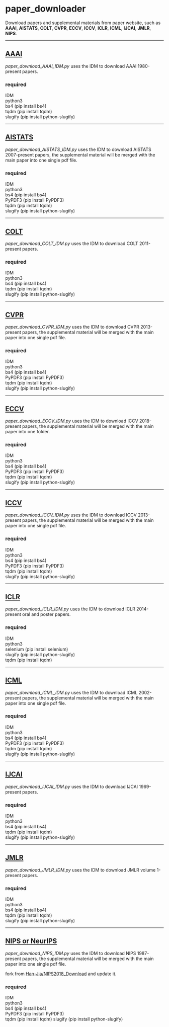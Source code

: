 # paper_downloader

Download papers and supplemental materials from paper website, such as **AAAI**, **AISTATS**, **COLT**, **CVPR**, **ECCV**, **ICCV**, **ICLR**, **ICML**, **IJCAI**, **JMLR**, **NIPS**.
****

## [AAAI](https://www.aaai.org/Library/AAAI/aaai-library.php)

*paper_download_AAAI_IDM.py* uses the IDM to download AAAI 1980-present papers.

### required
IDM  
python3  
bs4 (pip install bs4)  
tqdm (pip install tqdm)    
slugify (pip install python-slugify)    
****
## [AISTATS](https://www.aistats.org/)

*paper_download_AISTATS_IDM.py* uses the IDM to download AISTATS 2007-present papers, the supplemental material will be merged with the main paper into one single pdf file.

### required
IDM  
python3  
bs4 (pip install bs4)  
PyPDF3 (pip install PyPDF3)  
tqdm (pip install tqdm)   
slugify (pip install python-slugify)    
****
## [COLT](http://learningtheory.org/colt2020/)

*paper_download_COLT_IDM.py* uses the IDM to download COLT 2011-present papers.

### required
IDM  
python3  
bs4 (pip install bs4)  
tqdm (pip install tqdm)    
slugify (pip install python-slugify)   
****
## [CVPR](http://openaccess.thecvf.com/menu.py)

*paper_download_CVPR_IDM.py* uses the IDM to download CVPR 2013-present papers, the supplemental material will be merged with the main paper into one single pdf file.

### required
IDM  
python3  
bs4 (pip install bs4)  
PyPDF3 (pip install PyPDF3)  
tqdm (pip install tqdm)   
slugify (pip install python-slugify)   
****
## [ECCV](https://www.ecva.net/papers.php)

*paper_download_ECCV_IDM.py* uses the IDM to download ICCV 2018-present papers, the supplemental material will be merged with the main paper into one folder.

### required
IDM  
python3  
bs4 (pip install bs4)  
PyPDF3 (pip install PyPDF3)  
tqdm (pip install tqdm)   
slugify (pip install python-slugify)   
****
## [ICCV](http://openaccess.thecvf.com/menu.py)

*paper_download_ICCV_IDM.py* uses the IDM to download ICCV 2013-present papers, the supplemental material will be merged with the main paper into one single pdf file.

### required
IDM  
python3  
bs4 (pip install bs4)  
PyPDF3 (pip install PyPDF3)  
tqdm (pip install tqdm)   
slugify (pip install python-slugify)   
****

## [ICLR](https://iclr.cc/)

*paper_download_ICLR_IDM.py* uses the IDM to download ICLR 2014-present oral and poster papers.

### required
IDM  
python3  
selenium (pip install selenium)  
slugify (pip install python-slugify)   
tqdm (pip install tqdm)
****
## [ICML](https://icml.cc/)

*paper_download_ICML_IDM.py* uses the IDM to download ICML 2002-present papers, the supplemental material will be merged with the main paper into one single pdf file.

### required
IDM  
python3  
bs4 (pip install bs4)  
PyPDF3 (pip install PyPDF3)  
tqdm (pip install tqdm)   
slugify (pip install python-slugify)   
****
## [IJCAI](https://www.ijcai.org/)

*paper_download_IJCAI_IDM.py* uses the IDM to download IJCAI 1969-present papers.

### required
IDM  
python3  
bs4 (pip install bs4)  
tqdm (pip install tqdm)   
slugify (pip install python-slugify)  
****
## [JMLR](http://www.jmlr.org/)

*paper_download_JMLR_IDM.py* uses the IDM to download JMLR volume 1-present papers.

### required
IDM  
python3  
bs4 (pip install bs4)  
tqdm (pip install tqdm)   
slugify (pip install python-slugify)  
****
## [NIPS or NeurIPS](https://nips.cc/)

*paper_download_NIPS_IDM.py* uses the IDM to download NIPS 1987-present papers, the supplemental material will be merged with the main paper into one single pdf file.

fork from [Han-Jia/NIPS2018_Download](https://github.com/Han-Jia/NIPS2018_Download) and update it.

### required 
IDM  
python3  
bs4 (pip install bs4)  
PyPDF3 (pip install PyPDF3)  
tqdm (pip install tqdm)
slugify (pip install python-slugify) 
